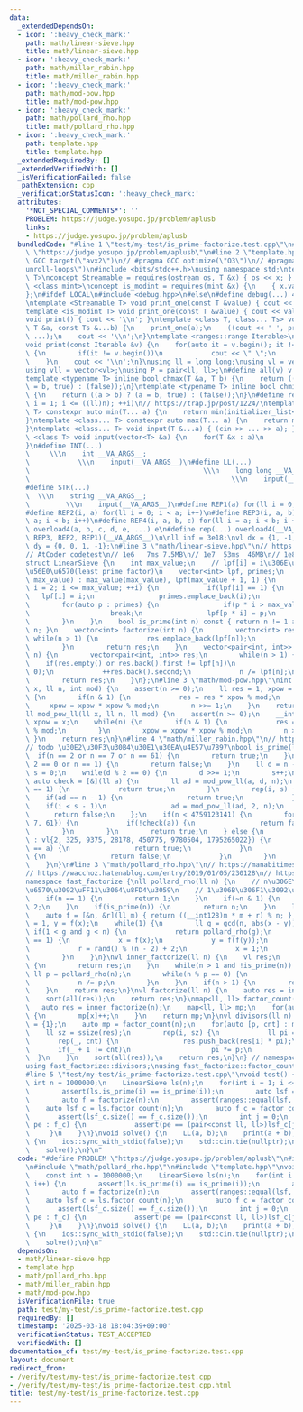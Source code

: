 ```yaml
---
data:
  _extendedDependsOn:
  - icon: ':heavy_check_mark:'
    path: math/linear-sieve.hpp
    title: math/linear-sieve.hpp
  - icon: ':heavy_check_mark:'
    path: math/miller_rabin.hpp
    title: math/miller_rabin.hpp
  - icon: ':heavy_check_mark:'
    path: math/mod-pow.hpp
    title: math/mod-pow.hpp
  - icon: ':heavy_check_mark:'
    path: math/pollard_rho.hpp
    title: math/pollard_rho.hpp
  - icon: ':heavy_check_mark:'
    path: template.hpp
    title: template.hpp
  _extendedRequiredBy: []
  _extendedVerifiedWith: []
  _isVerificationFailed: false
  _pathExtension: cpp
  _verificationStatusIcon: ':heavy_check_mark:'
  attributes:
    '*NOT_SPECIAL_COMMENTS*': ''
    PROBLEM: https://judge.yosupo.jp/problem/aplusb
    links:
    - https://judge.yosupo.jp/problem/aplusb
  bundledCode: "#line 1 \"test/my-test/is_prime-factorize.test.cpp\"\n#define PROBLEM\
    \ \"https://judge.yosupo.jp/problem/aplusb\"\n#line 2 \"template.hpp\"\n// #pragma\
    \ GCC target(\"avx2\")\n// #pragma GCC optimize(\"O3\")\n// #pragma GCC optimize(\"\
    unroll-loops\")\n#include <bits/stdc++.h>\nusing namespace std;\ntemplate <class\
    \ T>\nconcept Streamable = requires(ostream os, T &x) { os << x; };\ntemplate\
    \ <class mint>\nconcept is_modint = requires(mint &x) {\n    { x.val() } -> std::convertible_to<int>;\n\
    };\n#ifdef LOCAL\n#include <debug.hpp>\n#else\n#define debug(...) 42\n#endif\n\
    \ntemplate <Streamable T> void print_one(const T &value) { cout << value; }\n\
    template <is_modint T> void print_one(const T &value) { cout << value.val(); }\n\
    void print() { cout << '\\n'; }\ntemplate <class T, class... Ts> void print(const\
    \ T &a, const Ts &...b) {\n    print_one(a);\n    ((cout << ' ', print_one(b)),\
    \ ...);\n    cout << '\\n';\n}\ntemplate <ranges::range Iterable>\n    requires(!Streamable<Iterable>)\n\
    void print(const Iterable &v) {\n    for(auto it = v.begin(); it != v.end(); ++it)\
    \ {\n        if(it != v.begin())\n            cout << \" \";\n        print_one(*it);\n\
    \    }\n    cout << '\\n';\n}\nusing ll = long long;\nusing vl = vector<ll>;\n\
    using vll = vector<vl>;\nusing P = pair<ll, ll>;\n#define all(v) v.begin(), v.end()\n\
    template <typename T> inline bool chmax(T &a, T b) {\n    return ((a < b) ? (a\
    \ = b, true) : (false));\n}\ntemplate <typename T> inline bool chmin(T &a, T b)\
    \ {\n    return ((a > b) ? (a = b, true) : (false));\n}\n#define rep1(i, n) for(ll\
    \ i = 1; i <= ((ll)n); ++i)\n// https://trap.jp/post/1224/\ntemplate <class...\
    \ T> constexpr auto min(T... a) {\n    return min(initializer_list<common_type_t<T...>>{a...});\n\
    }\ntemplate <class... T> constexpr auto max(T... a) {\n    return max(initializer_list<common_type_t<T...>>{a...});\n\
    }\ntemplate <class... T> void input(T &...a) { (cin >> ... >> a); }\ntemplate\
    \ <class T> void input(vector<T> &a) {\n    for(T &x : a)\n        cin >> x;\n\
    }\n#define INT(...)                                                          \
    \     \\\n    int __VA_ARGS__;                                               \
    \            \\\n    input(__VA_ARGS__)\n#define LL(...)                     \
    \                                           \\\n    long long __VA_ARGS__;   \
    \                                                  \\\n    input(__VA_ARGS__)\n\
    #define STR(...)                                                             \
    \  \\\n    string __VA_ARGS__;                                               \
    \         \\\n    input(__VA_ARGS__)\n#define REP1(a) for(ll i = 0; i < a; i++)\n\
    #define REP2(i, a) for(ll i = 0; i < a; i++)\n#define REP3(i, a, b) for(ll i =\
    \ a; i < b; i++)\n#define REP4(i, a, b, c) for(ll i = a; i < b; i += c)\n#define\
    \ overload4(a, b, c, d, e, ...) e\n#define rep(...) overload4(__VA_ARGS__, REP4,\
    \ REP3, REP2, REP1)(__VA_ARGS__)\n\nll inf = 3e18;\nvl dx = {1, -1, 0, 0};\nvl\
    \ dy = {0, 0, 1, -1};\n#line 3 \"math/linear-sieve.hpp\"\n// https://37zigen.com/linear-sieve/\n\
    // AtCoder codetest\n// 1e6   7ms 7.5MB\n// 1e7  53ms  46MB\n// 1e8 650ms 426MB\n\
    struct LinearSieve {\n    int max_value;\n    // lpf[i] = i\u306E\u6700\u5C0F\u7D20\
    \u56E0\u6570(least prime factor)\n    vector<int> lpf, primes;\n    LinearSieve(int\
    \ max_value) : max_value(max_value), lpf(max_value + 1, 1) {\n        for(int\
    \ i = 2; i <= max_value; ++i) {\n            if(lpf[i] == 1) {\n             \
    \   lpf[i] = i;\n                primes.emplace_back(i);\n            }\n    \
    \        for(auto p : primes) {\n                if(p * i > max_value or p > lpf[i])\n\
    \                    break;\n                lpf[p * i] = p;\n            }\n\
    \        }\n    }\n    bool is_prime(int n) const { return n != 1 and lpf[n] ==\
    \ n; }\n    vector<int> factorize(int n) {\n        vector<int> res;\n       \
    \ while(n > 1) {\n            res.emplace_back(lpf[n]);\n            n /= lpf[n];\n\
    \        }\n        return res;\n    }\n    vector<pair<int, int>> factor_count(int\
    \ n) {\n        vector<pair<int, int>> res;\n        while(n > 1) {\n        \
    \    if(res.empty() or res.back().first != lpf[n])\n                res.emplace_back(lpf[n],\
    \ 0);\n            ++res.back().second;\n            n /= lpf[n];\n        }\n\
    \        return res;\n    }\n};\n#line 3 \"math/mod-pow.hpp\"\nint mod_pow(int\
    \ x, ll n, int mod) {\n    assert(n >= 0);\n    ll res = 1, xpow = x;\n    while(n)\
    \ {\n        if(n & 1) {\n            res = res * xpow % mod;\n        }\n   \
    \     xpow = xpow * xpow % mod;\n        n >>= 1;\n    }\n    return res;\n}\n\
    ll mod_pow_ll(ll x, ll n, ll mod) {\n    assert(n >= 0);\n    __int128 res = 1,\
    \ xpow = x;\n    while(n) {\n        if(n & 1) {\n            res = res * xpow\
    \ % mod;\n        }\n        xpow = xpow * xpow % mod;\n        n >>= 1;\n   \
    \ }\n    return res;\n}\n#line 4 \"math/miller_rabin.hpp\"\n// https://drken1215.hatenablog.com/entry/2023/05/23/233000\n\
    // todo \u30E2\u30F3\u30B4\u30E1\u30EA\u4E57\u7B97\nbool is_prime(ll n) {\n  \
    \  if(n == 2 or n == 7 or n == 61) {\n        return true;\n    }\n    if(n %\
    \ 2 == 0 or n == 1) {\n        return false;\n    }\n    ll d = n - 1;\n    ll\
    \ s = 0;\n    while(d % 2 == 0) {\n        d >>= 1;\n        s++;\n    }\n   \
    \ auto check = [&](ll a) {\n        ll ad = mod_pow_ll(a, d, n);\n        if(ad\
    \ == 1) {\n            return true;\n        }\n        rep(i, s) {\n        \
    \    if(ad == n - 1) {\n                return true;\n            }\n        \
    \    if(i < s - 1)\n                ad = mod_pow_ll(ad, 2, n);\n        }\n  \
    \      return false;\n    };\n    if(n < 4759123141) {\n        for(auto a : vl{2,\
    \ 7, 61}) {\n            if(!check(a)) {\n                return false;\n    \
    \        }\n        }\n        return true;\n    } else {\n        for(auto a\
    \ : vl{2, 325, 9375, 28178, 450775, 9780504, 1795265022}) {\n            if(n\
    \ == a) {\n                return true;\n            }\n            if(!check(a))\
    \ {\n                return false;\n            }\n        }\n        return true;\n\
    \    }\n}\n#line 3 \"math/pollard_rho.hpp\"\n// https://manabitimes.jp/math/1192\n\
    // https://wacchoz.hatenablog.com/entry/2019/01/05/230128\n// https://nyaannyaan.github.io/library/prime/fast-factorize.hpp\n\
    namespace fast_factorize {\nll pollard_rho(ll n) {\n    // n\u306E\u7D20\u56E0\
    \u6570\u3092\uFF11\u3064\u8FD4\u3059\n    // 1\u306B\u306F1\u3092\u8FD4\u3059\n\
    \    if(n == 1) {\n        return 1;\n    }\n    if(~n & 1) {\n        return\
    \ 2;\n    }\n    if(is_prime(n)) {\n        return n;\n    }\n    ll r = 1;\n\
    \    auto f = [&n, &r](ll m) { return ((__int128)m * m + r) % n; };\n    ll x\
    \ = 1, y = f(x);\n    while(1) {\n        ll g = gcd(n, abs(x - y));\n       \
    \ if(1 < g and g < n) {\n            return pollard_rho(g);\n        } else if(g\
    \ == 1) {\n            x = f(x);\n            y = f(f(y));\n        } else {\n\
    \            r = rand() % (n - 2) + 2;\n            x = 1;\n            y = f(x);\n\
    \        }\n    }\n}\nvl inner_factorize(ll n) {\n    vl res;\n    if(n == 1)\
    \ {\n        return res;\n    }\n    while(n > 1 and !is_prime(n)) {\n       \
    \ ll p = pollard_rho(n);\n        while(n % p == 0) {\n            res.push_back(p);\n\
    \            n /= p;\n        }\n    }\n    if(n > 1) {\n        res.push_back(n);\n\
    \    }\n    return res;\n}\nvl factorize(ll n) {\n    auto res = inner_factorize(n);\n\
    \    sort(all(res));\n    return res;\n}\nmap<ll, ll> factor_count(ll n) {\n \
    \   auto res = inner_factorize(n);\n    map<ll, ll> mp;\n    for(auto &x : res)\
    \ {\n        mp[x]++;\n    }\n    return mp;\n}\nvl divisors(ll n) {\n    vl res\
    \ = {1};\n    auto mp = factor_count(n);\n    for(auto [p, cnt] : mp) {\n    \
    \    ll sz = ssize(res);\n        rep(i, sz) {\n            ll pi = p;\n     \
    \       rep(_, cnt) {\n                res.push_back(res[i] * pi);\n         \
    \       if(_ + 1 != cnt)\n                    pi *= p;\n            }\n      \
    \  }\n    }\n    sort(all(res));\n    return res;\n}\n} // namespace fast_factorize\n\
    using fast_factorize::divisors;\nusing fast_factorize::factor_count;\nusing fast_factorize::factorize;\n\
    #line 5 \"test/my-test/is_prime-factorize.test.cpp\"\nvoid test() {\n    const\
    \ int n = 1000000;\n    LinearSieve ls(n);\n    for(int i = 1; i <= n; i++) {\n\
    \        assert(ls.is_prime(i) == is_prime(i));\n        auto lsf = ls.factorize(n);\n\
    \        auto f = factorize(n);\n        assert(ranges::equal(lsf, f));\n    \
    \    auto lsf_c = ls.factor_count(n);\n        auto f_c = factor_count(n);\n \
    \       assert(lsf_c.size() == f_c.size());\n        int j = 0;\n        for(auto\
    \ pe : f_c) {\n            assert(pe == (pair<const ll, ll>)lsf_c[j++]);\n   \
    \     }\n    }\n}\nvoid solve() {\n    LL(a, b);\n    print(a + b);\n}\nint main()\
    \ {\n    ios::sync_with_stdio(false);\n    std::cin.tie(nullptr);\n    test();\n\
    \    solve();\n}\n"
  code: "#define PROBLEM \"https://judge.yosupo.jp/problem/aplusb\"\n#include \"math/linear-sieve.hpp\"\
    \n#include \"math/pollard_rho.hpp\"\n#include \"template.hpp\"\nvoid test() {\n\
    \    const int n = 1000000;\n    LinearSieve ls(n);\n    for(int i = 1; i <= n;\
    \ i++) {\n        assert(ls.is_prime(i) == is_prime(i));\n        auto lsf = ls.factorize(n);\n\
    \        auto f = factorize(n);\n        assert(ranges::equal(lsf, f));\n    \
    \    auto lsf_c = ls.factor_count(n);\n        auto f_c = factor_count(n);\n \
    \       assert(lsf_c.size() == f_c.size());\n        int j = 0;\n        for(auto\
    \ pe : f_c) {\n            assert(pe == (pair<const ll, ll>)lsf_c[j++]);\n   \
    \     }\n    }\n}\nvoid solve() {\n    LL(a, b);\n    print(a + b);\n}\nint main()\
    \ {\n    ios::sync_with_stdio(false);\n    std::cin.tie(nullptr);\n    test();\n\
    \    solve();\n}\n"
  dependsOn:
  - math/linear-sieve.hpp
  - template.hpp
  - math/pollard_rho.hpp
  - math/miller_rabin.hpp
  - math/mod-pow.hpp
  isVerificationFile: true
  path: test/my-test/is_prime-factorize.test.cpp
  requiredBy: []
  timestamp: '2025-03-18 18:04:39+09:00'
  verificationStatus: TEST_ACCEPTED
  verifiedWith: []
documentation_of: test/my-test/is_prime-factorize.test.cpp
layout: document
redirect_from:
- /verify/test/my-test/is_prime-factorize.test.cpp
- /verify/test/my-test/is_prime-factorize.test.cpp.html
title: test/my-test/is_prime-factorize.test.cpp
---
```

